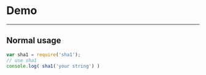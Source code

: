# Demo

---

## Normal usage

````javascript
var sha1 = require('sha1');
// use sha1
console.log( sha1('your string') )
````
